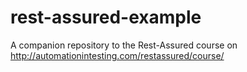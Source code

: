 # rest-assured-example
A companion repository to the Rest-Assured course on http://automationintesting.com/restassured/course/
